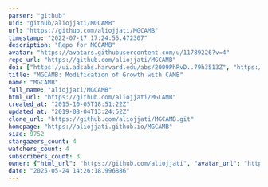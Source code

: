 ```yaml
---
parser: "github"
uid: "github/aliojjati/MGCAMB"
url: "https://github.com/aliojjati/MGCAMB"
timestamp: "2022-07-17 17:24:55.472307"
description: "Repo for MGCAMB"
avatar: "https://avatars.githubusercontent.com/u/11789226?v=4"
repo_url: "https://github.com/aliojjati/MGCAMB"
doi: ["https://ui.adsabs.harvard.edu/abs/2009PhRvD..79h3513Z", "https://ui.adsabs.harvard.edu/abs/2011ascl.soft06013H/abstract"]
title: "MGCAMB: Modification of Growth with CAMB"
name: "MGCAMB"
full_name: "aliojjati/MGCAMB"
html_url: "https://github.com/aliojjati/MGCAMB"
created_at: "2015-10-05T18:51:22Z"
updated_at: "2019-08-04T13:24:52Z"
clone_url: "https://github.com/aliojjati/MGCAMB.git"
homepage: "https://aliojjati.github.io/MGCAMB"
size: 9752
stargazers_count: 4
watchers_count: 4
subscribers_count: 3
owner: {"html_url": "https://github.com/aliojjati", "avatar_url": "https://avatars.githubusercontent.com/u/11789226?v=4", "login": "aliojjati", "type": "User"}
date: "2025-05-24 14:26:18.996886"
---
```

